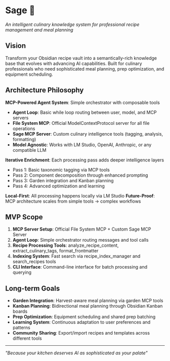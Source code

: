 # Sage 🌿

*An intelligent culinary knowledge system for professional recipe management and meal planning*

## Vision

Transform your Obsidian recipe vault into a semantically-rich knowledge base that evolves with advancing AI capabilities. Built for culinary professionals who need sophisticated meal planning, prep optimization, and equipment scheduling.

## Architecture Philosophy

**MCP-Powered Agent System**: Simple orchestrator with composable tools
- **Agent Loop**: Basic while loop routing between user, model, and MCP servers
- **File System MCP**: Official ModelContextProtocol server for all file operations
- **Sage MCP Server**: Custom culinary intelligence tools (tagging, analysis, formatting)
- **Model Agnostic**: Works with LM Studio, OpenAI, Anthropic, or any compatible LLM

**Iterative Enrichment**: Each processing pass adds deeper intelligence layers
- Pass 1: Basic taxonomic tagging via MCP tools
- Pass 2: Component decomposition through enhanced prompting
- Pass 3: Garden integration and Kanban planning
- Pass 4: Advanced optimization and learning

**Local-First**: All processing happens locally via LM Studio
**Future-Proof**: MCP architecture scales from simple tools → complex workflows

## MVP Scope

1. **MCP Server Setup**: Official File System MCP + Custom Sage MCP Server
2. **Agent Loop**: Simple orchestrator routing messages and tool calls
3. **Recipe Processing Tools**: analyze_recipe_content, extract_culinary_tags, format_frontmatter
4. **Indexing System**: Fast search via recipe_index_manager and search_recipes tools
5. **CLI Interface**: Command-line interface for batch processing and querying

## Long-term Goals

- **Garden Integration**: Harvest-aware meal planning via garden MCP tools
- **Kanban Planning**: Bidirectional meal planning through Obsidian Kanban boards
- **Prep Optimization**: Equipment scheduling and shared prep batching
- **Learning System**: Continuous adaptation to user preferences and patterns
- **Community Sharing**: Export/import recipes and templates across different tools

---

*"Because your kitchen deserves AI as sophisticated as your palate"*